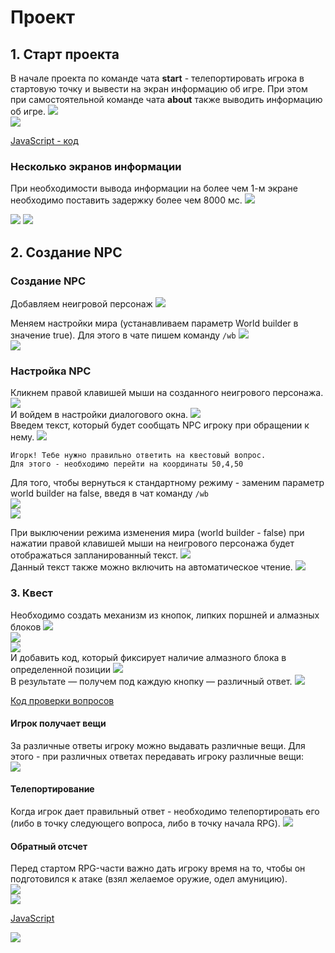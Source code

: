 # Проект
## 1. Старт проекта
В начале проекта по команде чата **start** - телепортировать игрока в стартовую точку и вывести на экран информацию об игре. При этом при самостоятельной команде чата **about** также выводить информацию об игре.
<img src = "./img/Minecraft Education Edition.jpg">  
<img src = "./img/Minecraft Education Edition2.jpg">

<a href = "https://github.com/mikh-maksi/minecraft-code/blob/main/project/start.js">JavaScript - код</a>

### Несколько экранов информации
При необходимости вывода информации на более чем 1-м экране необходимо поставить задержку более чем 8000 мс.
<img src = "./img/Minecraft Education Edition3.jpg">  

<img src = "./img/Minecraft Education Edition4.jpg">  
<img src = "./img/Minecraft Education Edition5.jpg">  

## 2. Создание NPC
### Создание NPC
Добавляем неигровой персонаж
<img src = "./img/Minecraft Education Edition6.jpg">  

Меняем настройки мира (устанавливаем параметр World builder в значение true). Для этого в чате пишем команду 
`/wb`
<img src = "./img/Minecraft Education Edition7.jpg">  
<img src = "./img/Minecraft Education Edition8.jpg">  

### Настройка NPC
Кликнем правой клавишей мыши на созданного неигрового персонажа.
<img src = "./img/Minecraft Education Edition9.jpg">  
И войдем в настройки диалогового окна.
<img src = "./img/Minecraft Education Edition10.jpg">  
Введем текст, который будет сообщать NPC игроку при обращении к нему.
<img src = "./img/Minecraft Education Edition11.jpg">  

```
Игорк! Тебе нужно правильно ответить на квестовый вопрос.
Для этого - необходимо перейти на координаты 50,4,50
```

Для того, чтобы вернуться к стандартному режиму - заменим параметр world builder на false, введя в чат команду `/wb`  
<img src = "./img/Minecraft Education Edition12.jpg">  
<img src = "./img/Minecraft Education Edition13.jpg">  

При выключении режима изменения мира (world builder - false) при нажатии правой клавишей мыши на неигрового персонажа будет отображаться запланированный текст.
<img src = "./img/Minecraft Education Edition14.jpg">  
 Данный текст также можно включить на автоматическое чтение.
<img src = "./img/reading.gif">  

### 3. Квест
Необходимо создать механизм из кнопок, липких поршней и алмазных блоков
<img src = "./img/Minecraft Education Edition16.jpg">  
<img src = "./img/Minecraft Education Edition17.jpg">  
<img src = "./img/Minecraft Education Edition15.jpg">  
И добавить код, который фиксирует наличие алмазного блока в определенной позиции
<img src = "./img/Minecraft Education Edition18.jpg">  
В результате &mdash; получем под каждую кнопку &mdash; различный ответ.
<img src = "./img/question.gif">  

<a href = "https://github.com/mikh-maksi/minecraft-code/blob/main/quest_questions.js">Код проверки вопросов</a>  

#### Игрок получает вещи
За различные ответы игроку можно выдавать различные вещи. Для этого - при различных ответах передавать игроку различные вещи:  
<img src = "./img/Minecraft Education Edition22.jpg">  

#### Телепортирование
Когда игрок дает правильный ответ - необходимо телепортировать его (либо в точку следующего вопроса, либо в точку начала RPG).
<img src = "./img/Minecraft Education Edition19.jpg">  

#### Обратный отсчет
Перед стартом RPG-части важно дать игроку время на то, чтобы он подготовился к атаке (взял желаемое оружие, одел амуницию).  
<img src = "./img/Minecraft Education Edition20.jpg">  
<img src = "./img/Minecraft Education Edition21.jpg">  
  
<a href = "https://github.com/mikh-maksi/minecraft-code/blob/main/time_back.js">JavaScript</a>  

<img src = "./img/teleport.gif">  